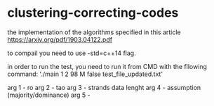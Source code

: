 # clustering-correcting-codes
the implementation of the algorithms specified in this article https://arxiv.org/pdf/1903.04122.pdf

to compail you need to use -std=c++14 flag.

in order to run the test, you need to run it from CMD with the fllowing command:
'./main 1 2 98 M false test_file_updated.txt'

arg 1 - ro
arg 2 - tao
arg 3 - strands data lenght
arg 4 - assumption (majority/dominance)
arg 5 - 
